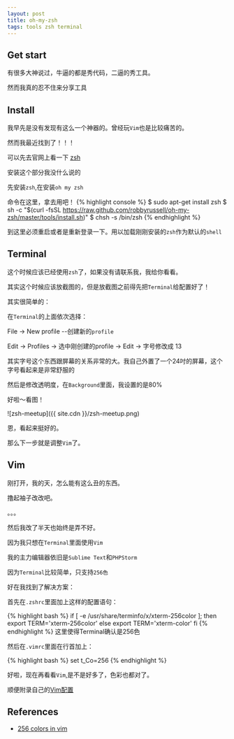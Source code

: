 ```yaml
---
layout: post
title: oh-my-zsh
tags: tools zsh terminal
---
```


## Get start

有很多大神说过，牛逼的都是秀代码，二逼的秀工具。

然而我真的忍不住来分享工具

## Install

我早先是没有发现有这么一个神器的。曾经玩`Vim`也是比较痛苦的。

然而我最近找到了！！！

可以先去官网上看一下 [zsh](http://ohmyz.sh)

安装这个部分我没什么说的

先安装`zsh`,在安装`oh my zsh`

命令在这里，拿去用吧！
{% highlight console %}
$ sudo apt-get install zsh
$ sh -c "$(curl -fsSL https://raw.github.com/robbyrussell/oh-my-zsh/master/tools/install.sh)"
$ chsh -s /bin/zsh
{% endhighlight %}

到这里必须重启或者是重新登录一下。用以加载刚刚安装的`zsh`作为默认的`shell`

## Terminal

这个时候应该已经使用`zsh`了，如果没有请联系我，我给你看看。

其实这个时候应该放截图的，但是放截图之前得先把`Terminal`给配置好了！

其实很简单的：

在`Terminal`的上面依次选择：

File -> New profile --创建新的`profile`

Edit -> Profiles -> 选中刚创建的profile -> Edit -> 字号修改成 13

其实字号这个东西跟屏幕的关系非常的大。我自己外置了一个24吋的屏幕，这个字号看起来是非常舒服的

然后是修改透明度，在`Background`里面，我设置的是80%

好啦～看图！

![zsh-meetup]({{ site.cdn }}/zsh-meetup.png)

恩，看起来挺好的。

那么下一步就是调整`Vim`了。

## Vim

刚打开，我的天，怎么能有这么丑的东西。

撸起袖子改改吧。

。。。

然后我改了半天也始终是弄不好。

因为我只想在`Terminal`里面使用`Vim`

我的主力编辑器依旧是`Sublime Text`和`PHPStorm`

因为`Terminal`比较简单，只支持`256色`

好在我找到了解决方案：

首先在`.zshrc`里面加上这样的配置语句：

{% highlight bash %}
if [ -e /usr/share/terminfo/x/xterm-256color ]; then
    export TERM='xterm-256color'
  else
    export TERM='xterm-color'
fi
{% endhighlight %}
这里使得Terminal确认是256色

然后在`.vimrc`里面在行首加上：

{% highlight bash %}
set t_Co=256
{% endhighlight %}

好啦，现在再看看`Vim`,是不是好多了，色彩也都对了。

顺便附录自己的[Vim配置](https://github.com/AnnatarHe/vimConfigure)

## References

* [256 colors in vim](http://vim.wikia.com/wiki/256_colors_in_vim)

